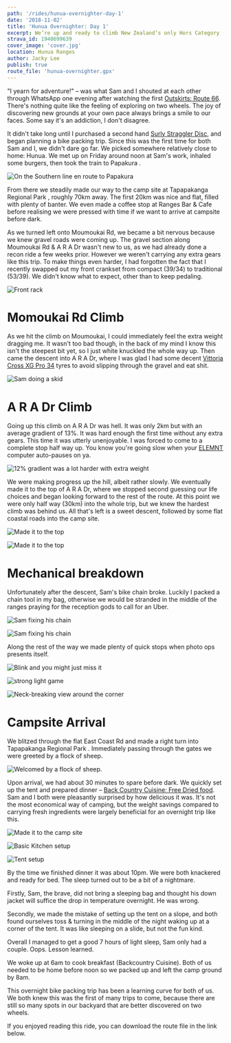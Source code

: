 ```yaml
---
path: '/rides/hunua-overnighter-day-1'
date: '2018-11-02'
title: 'Hunua Overnighter: Day 1'
excerpt: We’re up and ready to climb New Zealand’s only Hors Category (HC) road. We were, and continue to be surprised that the Ohakune to Turoa climb is NZ’s only HC climb. When you think of all of the other mountain roads there are throughout NZ, it’s a little surprising.
strava_id: 1940699639
cover_image: 'cover.jpg'
location: Hunua Ranges
author: Jacky Lee
publish: true
route_file: 'hunua-overnighter.gpx'
---
```


"I yearn for adventure!" – was what Sam and I shouted at each other through WhatsApp one evening after watching the first [Outskirts: Route 66](https://www.youtube.com/watch?v=Dh25fH5diwQ). There's nothing quite like the feeling of exploring on two wheels. The joy of discovering new grounds at your own pace always brings a smile to our faces. Some say it's an addiction, I don't disagree.

It didn't take long until I purchased a second hand [Surly Straggler Disc](https://surlybikes.com/bikes/straggler), and began planning a bike packing trip. Since this was the first time for both Sam and I, we didn't dare go far. We picked somewhere relatively close to home: Hunua. We met up on Friday around noon at Sam's work, inhaled some burgers, then took the <marker-link label="A" lat="-37.064982" lng="174.945096" zoom="15">train to Papakura </marker-link>.

![On the Southern line en route to Papakura](IMG_0171.jpg 'On the Southern line en route to Papakura')

From there we steadily made our way to the camp site at <marker-link label="B" lat="-36.972674" lng="175.253317" zoom="15">Tapapakanga Regional Park </marker-link>, roughly 70km away. The first 20km was nice and flat, filled with plenty of banter. We even made a coffee stop at <marker-link lat="-37.082379" lng="175.072498" zoom="15" label="C">Ranges Bar & Cafe</marker-link> before realising we were pressed with time if we want to arrive at campsite before dark.

As we turned left onto Moumoukai Rd, we became a bit nervous because we knew gravel roads were coming up. The gravel section along Moumoukai Rd & A R A Dr wasn't new to us, as we had already done a recon ride a few weeks prior. However we weren't carrying any extra gears like this trip. To make things even harder, I had forgotten the fact that I recently swapped out my front crankset from compact (39/34) to traditional (53/39). We didn't know what to expect, other than to keep pedaling.

![Front rack](IMG_0245.jpg 'I had a Surly 24-Pack Rack to carry the tent + dry bag of food + extra clothes')

# Momoukai Rd Climb

As we hit the climb on Moumoukai, I could immediately feel the extra weight dragging me. It wasn't too bad though, in the back of my mind I know this isn't the steepest bit yet, so I just white knuckled the whole way up. Then came the descent into A R A Dr, where I was glad I had some decent [Vittoria Cross XG Pro 34](https://www.bikeradar.com/road/gear/category/components/tyres/road/product/review-vittoria-cross-xg-pro-tyre-12-46757/) tyres to avoid slipping through the gravel and eat shit.

![Sam doing a skid](IMG_0249.jpg 'Do a skid, bro')

# A R A Dr Climb

Going up this climb on A R A Dr was hell. It was only 2km but with an average gradient of 13%. It was hard enough the first time without any extra gears. This time it was utterly unenjoyable. I was forced to come to a complete stop half way up. You know you're going slow when your [ELEMNT](https://au.wahoofitness.com/devices/bike-computers/gps-bike-computer-elemnt) computer auto-pauses on ya.

![12% gradient was a lot harder with extra weight](01.jpg '12% gradient was a lot harder with extra weight.')

We were making progress up the hill, albeit rather slowly. We eventually made it to the top of A R A Dr, where we stopped second guessing our life choices and began looking forward to the rest of the route. At this point we were only half way (30km) into the whole trip, but we knew the hardest climb was behind us. All that's left is a sweet descent, followed by some flat coastal roads into the camp site.

![Made it to the top](IMG_0258.jpg 'Which way? That way.')

![Made it to the top](IMG_0261.jpg 'We took a breather at the top, feeling relieved the toughest climb was over.')

# Mechanical breakdown

Unfortunately after the descent, Sam's bike chain broke. Luckily I packed a chain tool in my bag, otherwise we would be stranded in the middle of the ranges praying for the reception gods to call for an Uber.

![Sam fixing his chain](IMG_0282.jpg "Sam's bike chain broke.")

![Sam fixing his chain](cover.jpg "Sam's bike chain broke.")

Along the rest of the way we made plenty of quick stops when photo ops presents itself.

![Blink and you might just miss it](IMG_0338.jpg 'Blink and you might just miss it.')

![strong light game](IMG_0294.jpg 'The light game was very strong along this stretch of gravel roads.')

![Neck-breaking view around the corner](IMG_0326.jpg 'Neck-breaking view around the corner.')

# Campsite Arrival

We blitzed through the flat East Coast Rd and made a <marker-link lat="-36.983723" lng="175.248806" label="D" zoom="15">right turn into Tapapakanga Regional Park </marker-link>. Immediately passing through the gates we were greeted by a flock of sheep.

![Welcomed by a flock of sheep.](IMG_0220.jpg 'A peaceful section before arriving at the campgrounds, we were welcomed by a flock of sheep.')

Upon arrival, we had about 30 minutes to spare before dark. We quickly set up the tent and prepared dinner – [Back Country Cuisine: Free Dried food](https://backcountrycuisine.co.nz/). Sam and I both were pleasantly surprised by how delicious it was. It's not the most economical way of camping, but the weight savings compared to carrying fresh ingredients were largely beneficial for an overnight trip like this.

![Made it to the camp site](IMG_0350.jpg 'We finally made it to the camp site, with 30 minutes to spare before dark.')

![Basic Kitchen setup](IMG_0360.jpg 'Gascooker + Camping cups + Back Country Cuisine = delicious nomnoms.')

![Tent setup](IMG_0356.jpg 'We set up our tent next to a majestic looking tree.')

By the time we finished dinner it was about 10pm. We were both knackered and ready for bed. The sleep turned out to be a bit of a nightmare.

Firstly, Sam, the brave, did not bring a sleeping bag and thought his down jacket will suffice the drop in temperature overnight. He was wrong.

Secondly, we made the mistake of setting up the tent on a slope, and both found ourselves toss & turning in the middle of the night waking up at a corner of the tent. It was like sleeping on a slide, but not the fun kind.

Overall I managed to get a good 7 hours of light sleep, Sam only had a couple. Oops. Lesson learned.

We woke up at 6am to cook breakfast (Backcountry Cuisine). Both of us needed to be home before noon so we packed up and left the camp ground by 8am.

This overnight bike packing trip has been a learning curve for both of us. We both knew this was the first of many trips to come, because there are still so many spots in our backyard that are better discovered on two wheels.

If you enjoyed reading this ride, you can download the route file in the link below.
